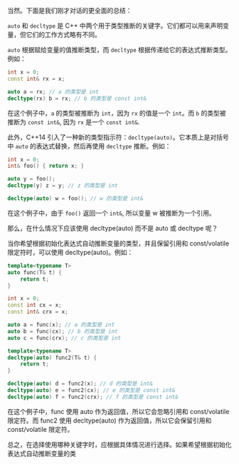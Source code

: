 当然。下面是我们刚才对话的更全面的总结：

`auto` 和 `decltype` 是 C++ 中两个用于类型推断的关键字。它们都可以用来声明变量，但它们的工作方式略有不同。

`auto` 根据赋给变量的值推断类型，而 `decltype` 根据传递给它的表达式推断类型。例如：

```c++
int x = 0;
const int& rx = x;

auto a = rx; // a 的类型是 int
decltype(rx) b = rx; // b 的类型是 const int&
```

在这个例子中，`a` 的类型被推断为 `int`，因为 `rx` 的值是一个 `int`。而 `b` 的类型被推断为 `const int&`, 因为 `rx` 是一个 `const int&`.

此外，C++14 引入了一种新的类型指示符：`decltype(auto)`。它本质上是对括号中 `auto` 的表达式替换，然后再使用 `decltype` 推断。例如：

```c++
int x = 0;
int& foo() { return x; }

auto y = foo();
decltype(y) z = y; // z 的类型是 int

decltype(auto) w = foo(); // w 的类型是 int&
```

在这个例子中，由于 `foo()` 返回一个 `int&`, 所以变量 w 被推断为一个引用。

那么，在什么情况下应该使用 decltype(auto) 而不是 auto 或 decltype 呢？

当你希望根据初始化表达式自动推断变量的类型，并且保留引用和 const/volatile 限定符时，可以使用 decltype(auto)。例如：

```c++
template<typename T>
auto func(T& t) {
    return t;
}

int x = 0;
const int cx = x;
const int& crx = x;

auto a = func(x); // a 的类型是 int
auto b = func(cx); // b 的类型是 int
auto c = func(crx); // c 的类型是 int

template<typename T>
decltype(auto) func2(T& t) {
    return t;
}

decltype(auto) d = func2(x); // d 的类型是 int&
decltype(auto) e = func2(cx); // e 的类型是 const int&
decltype(auto) f = func2(crx); // f 的类型是 const int&
```

在这个例子中，func 使用 auto 作为返回值，所以它会忽略引用和 const/volatile 限定符。而 func2 使用 decltype(auto) 作为返回值，所以它会保留引用和 const/volatile 限定符。

总之，在选择使用哪种关键字时，应根据具体情况进行选择。如果希望根据初始化表达式自动推断变量的类